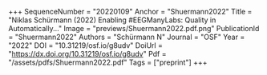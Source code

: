+++
SequenceNumber = "20220109"
Anchor = "Shuermann2022"
Title = "Niklas Schürmann (2022) Enabling #EEGManyLabs: Quality in Automatically..."
Image = "previews/Shuermann2022.pdf.png"
PublicationId = "Shuermann2022"
Authors = "Schürmann N"
Journal = "OSF"
Year = "2022"
DOI = "10.31219/osf.io/g8udv"
DoiUrl = "https://dx.doi.org/10.31219/osf.io/g8udv"
Pdf = "/assets/pdfs/Shuermann2022.pdf"
Tags = ["preprint"]
+++
